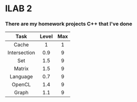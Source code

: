 # ILAB 2 #

### There are my homework projects C++ that I've done ###

| Task         | Level | Max  |
| :-----------:|:-----:|:----:|
| Cache        | 1     | 1    |
| Intersection | 0.9   | 9    |
| Set          | 1.5   | 9    |
| Matrix       | 1.5   | 9    |
| Language     | 0.7   | 9    |
| OpenCL       | 1.4   | 9    |
| Graph        | 1.1   | 9    |
